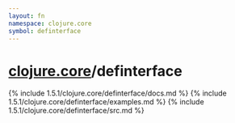 ```yaml
---
layout: fn
namespace: clojure.core
symbol: definterface
---
```


# [clojure.core](../)/definterface

{% include 1.5.1/clojure.core/definterface/docs.md %}
{% include 1.5.1/clojure.core/definterface/examples.md %}
{% include 1.5.1/clojure.core/definterface/src.md %}

